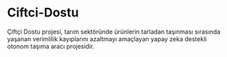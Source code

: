 # Ciftci-Dostu
Çiftçi Dostu projesi, tarım sektöründe ürünlerin tarladan taşınması sırasında yaşanan verimlilik kayıplarını azaltmayı amaçlayan yapay zeka destekli otonom taşıma aracı projesidir.
